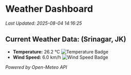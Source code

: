 
# Weather Dashboard

_Last Updated: 2025-08-04 14:16:25_

## Current Weather Data: (Srinagar, JK)
- **Temperature:** 26.2 °C ![Temperature Badge](https://img.shields.io/badge/Temperature-Medium%20Temp-green)
- **Wind Speed:** 6.0 km/h ![Wind Speed Badge](https://img.shields.io/badge/Wind%20Speed-Light%20Wind-blue)

*Powered by Open-Meteo API*
